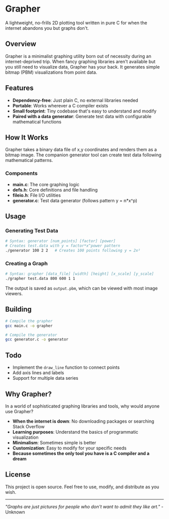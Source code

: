 # Grapher

A lightweight, no-frills 2D plotting tool written in pure C for when the internet abandons you but graphs don't.

## Overview

Grapher is a minimalist graphing utility born out of necessity during an internet-deprived trip. When fancy graphing libraries aren't available but you still need to visualize data, Grapher has your back. It generates simple bitmap (PBM) visualizations from point data.

## Features

- **Dependency-free**: Just plain C, no external libraries needed
- **Portable**: Works wherever a C compiler exists
- **Small footprint**: Tiny codebase that's easy to understand and modify
- **Paired with a data generator**: Generate test data with configurable mathematical functions

## How It Works

Grapher takes a binary data file of x,y coordinates and renders them as a bitmap image. The companion generator tool can create test data following mathematical patterns.

### Components

- **main.c**: The core graphing logic
- **defs.h**: Core definitions and file handling
- **fileio.h**: File I/O utilities
- **generator.c**: Test data generator (follows pattern y = n*x^p)

## Usage

### Generating Test Data

```bash
# Syntax: generator [num_points] [factor] [power]
# Creates test.data with y = factor*x^power pattern
./generator 100 2 2   # Creates 100 points following y = 2x²
```

### Creating a Graph

```bash
# Syntax: grapher [data_file] [width] [height] [x_scale] [y_scale]
./grapher test.data 800 600 1 1
```

The output is saved as `output.pbm`, which can be viewed with most image viewers.

## Building

```bash
# Compile the grapher
gcc main.c -o grapher

# Compile the generator
gcc generator.c -o generator
```

## Todo

- Implement the `draw_line` function to connect points
- Add axis lines and labels
- Support for multiple data series

## Why Grapher?

In a world of sophisticated graphing libraries and tools, why would anyone use Grapher?

- **When the internet is down**: No downloading packages or searching Stack Overflow
- **Learning purposes**: Understand the basics of programmatic visualization
- **Minimalism**: Sometimes simple is better
- **Customization**: Easy to modify for your specific needs
- **Because sometimes the only tool you have is a C compiler and a dream**

## License

This project is open source. Feel free to use, modify, and distribute as you wish.

---

*"Graphs are just pictures for people who don't want to admit they like art."* - Unknown
